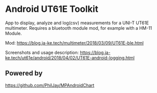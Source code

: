 Android UT61E Toolkit
===================================
App to display, analyze and log(csv) measurements for a UNI-T UT61E multimeter. Requires a bluetooth module mod, for example with a HM-11 Module.

Mod: https://blog.ja-ke.tech/multimeter/2018/03/09/UT61E-ble.html

Screenshots and usage description: https://blog.ja-ke.tech/ut61e/android/2018/04/02/UT61E-android-logging.html


Powered by
-------
https://github.com/PhilJay/MPAndroidChart
